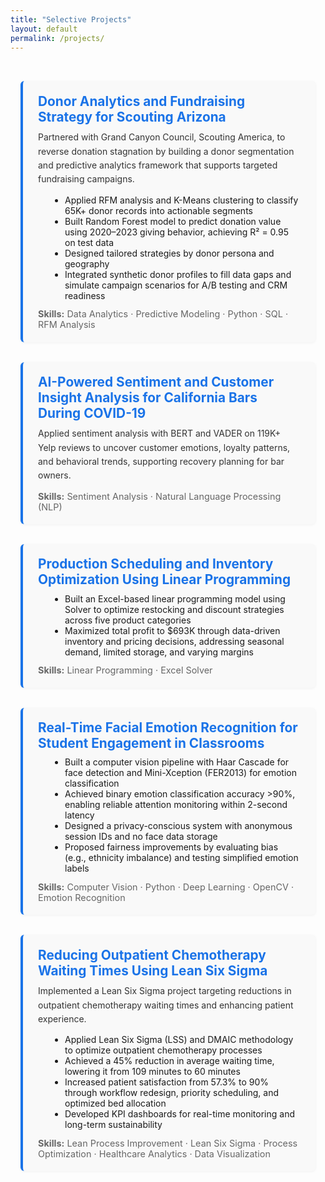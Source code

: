 ```yaml
---
title: "Selective Projects"
layout: default
permalink: /projects/
---
```


<style>
.project-container {
  max-width: 880px;
  margin: auto;
  padding: 2rem 1rem;
}

.project-card {
  background: #f9f9f9;
  border-left: 4px solid #1a73e8;
  padding: 1.2rem 1.5rem;
  margin-bottom: 2rem;
  border-radius: 6px;
  box-shadow: 0 1px 4px rgba(0, 0, 0, 0.05);
}

.project-card h3 {
  margin: 0 0 0.3rem 0;
  font-size: 1.3rem;
}

.project-card h3 a {
  color: #1a73e8;
  text-decoration: none;
}

.project-card h3 a:hover {
  text-decoration: underline;
}

.project-card p {
  margin: 0.6rem 0 0.8rem 0;
  line-height: 1.6;
  color: #333;
}

.project-card ul {
  margin: 0.6rem 0 0.8rem 1.2rem;
}

.project-card .skills {
  color: #666;
  font-size: 0.9rem;
  margin-top: 0.6rem;
}
</style>

<div class="project-container">

<div class="project-card">
  <h3><a href="https://github.com/shenzihhan/Donor-Analytics/tree/main" target="_blank">Donor Analytics and Fundraising Strategy for Scouting Arizona</a></h3>
  <p>Partnered with Grand Canyon Council, Scouting America, to reverse donation stagnation by building a donor segmentation and predictive analytics framework that supports targeted fundraising campaigns.</p>
  <ul>
    <li>Applied RFM analysis and K-Means clustering to classify 65K+ donor records into actionable segments</li>
    <li>Built Random Forest model to predict donation value using 2020–2023 giving behavior, achieving R² = 0.95 on test data</li>
    <li>Designed tailored strategies by donor persona and geography</li>
    <li>Integrated synthetic donor profiles to fill data gaps and simulate campaign scenarios for A/B testing and CRM readiness</li>
  </ul>
  <div class="skills"><strong>Skills:</strong> Data Analytics · Predictive Modeling · Python · SQL · RFM Analysis</div>
</div>

<div class="project-card">
  <h3><a href="https://github.com/shenzihhan/covid-bar-sentiment-nlp/blob/main/README.md" target="_blank">AI-Powered Sentiment and Customer Insight Analysis for California Bars During COVID-19</a></h3>
  <p>Applied sentiment analysis with BERT and VADER on 119K+ Yelp reviews to uncover customer emotions, loyalty patterns, and behavioral trends, supporting recovery planning for bar owners.</p>
  <div class="skills"><strong>Skills:</strong> Sentiment Analysis · Natural Language Processing (NLP)</div>
</div>

<div class="project-card">
  <h3><a href="https://github.com/shenzihhan/Retail-Inventory-Optimization/blob/main/README.md" target="_blank">Production Scheduling and Inventory Optimization Using Linear Programming</a></h3>
  <ul>
    <li>Built an Excel-based linear programming model using Solver to optimize restocking and discount strategies across five product categories</li>
    <li>Maximized total profit to $693K through data-driven inventory and pricing decisions, addressing seasonal demand, limited storage, and varying margins</li>
  </ul>
  <div class="skills"><strong>Skills:</strong> Linear Programming · Excel Solver</div>
</div>

<div class="project-card">
  <h3><a href="https://github.com/shenzihhan/classroom-emotion-system" target="_blank">Real-Time Facial Emotion Recognition for Student Engagement in Classrooms</a></h3>
  <ul>
    <li>Built a computer vision pipeline with Haar Cascade for face detection and Mini-Xception (FER2013) for emotion classification</li>
    <li>Achieved binary emotion classification accuracy >90%, enabling reliable attention monitoring within 2-second latency</li>
    <li>Designed a privacy-conscious system with anonymous session IDs and no face data storage</li>
    <li>Proposed fairness improvements by evaluating bias (e.g., ethnicity imbalance) and testing simplified emotion labels</li>
  </ul>
  <div class="skills"><strong>Skills:</strong> Computer Vision · Python · Deep Learning · OpenCV · Emotion Recognition</div>
</div>

<div class="project-card">
  <h3><a href="https://github.com/shenzihhan/lean-six-sigma-healthcare" target="_blank">Reducing Outpatient Chemotherapy Waiting Times Using Lean Six Sigma</a></h3>
  <p>Implemented a Lean Six Sigma project targeting reductions in outpatient chemotherapy waiting times and enhancing patient experience.</p>
  <ul>
    <li>Applied Lean Six Sigma (LSS) and DMAIC methodology to optimize outpatient chemotherapy processes</li>
    <li>Achieved a 45% reduction in average waiting time, lowering it from 109 minutes to 60 minutes</li>
    <li>Increased patient satisfaction from 57.3% to 90% through workflow redesign, priority scheduling, and optimized bed allocation</li>
    <li>Developed KPI dashboards for real-time monitoring and long-term sustainability</li>
  </ul>
  <div class="skills"><strong>Skills:</strong> Lean Process Improvement · Lean Six Sigma · Process Optimization · Healthcare Analytics · Data Visualization</div>
</div>

</div>
